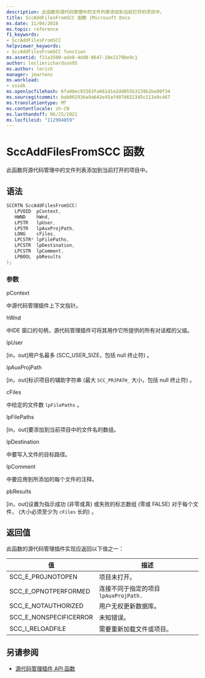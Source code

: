 ```yaml
---
description: 此函数将源代码管理中的文件列表添加到当前打开的项目中。
title: SccAddFilesFromSCC 函数 |Microsoft Docs
ms.date: 11/04/2016
ms.topic: reference
f1_keywords:
- SccAddFilesFromSCC
helpviewer_keywords:
- SccAddFilesFromSCC function
ms.assetid: f21a3500-ade8-4dd8-8647-10e2179be9c1
author: leslierichardson95
ms.author: lerich
manager: jmartens
ms.workload:
- vssdk
ms.openlocfilehash: 6fa08ec93383fa661d1e2dd055b3139b2ba90f34
ms.sourcegitcommit: bab002936a9a642e45af407d652345c113a9c467
ms.translationtype: MT
ms.contentlocale: zh-CN
ms.lasthandoff: 06/25/2021
ms.locfileid: "112904859"
---
```

# <a name="sccaddfilesfromscc-function"></a>SccAddFilesFromSCC 函数
此函数将源代码管理中的文件列表添加到当前打开的项目中。

## <a name="syntax"></a>语法

```cpp
SCCRTN SccAddFilesFromSCC(
   LPVOID  pContext,
   HWND    hWnd,
   LPSTR   lpUser,
   LPSTR   lpAuxProjPath,
   LONG    cFiles,
   LPCSTR* lpFilePaths,
   LPCSTR  lpDestination,
   LPCSTR  lpComment,
   LPBOOL  pbResults
);
```

### <a name="parameters"></a>参数
 pContext

中源代码管理插件上下文指针。

 hWnd

中IDE 窗口的句柄，源代码管理插件可将其用作它所提供的所有对话框的父级。

 lpUser

[in，out]用户名最多 (SCC_USER_SIZE，包括 null 终止符) 。

 lpAuxProjPath

[in，out]标识项目的辅助字符串 (最大 `SCC_PRJPATH_` 大小，包括 null 终止符) 。

 cFiles

中给定的文件数 `lpFilePaths` 。

 lpFilePaths

[in，out]要添加到当前项目中的文件名的数组。

 lpDestination

中要写入文件的目标路径。

 lpComment

中要应用到所添加的每个文件的注释。

 pbResults

[in，out]设置为指示成功 (非零或真) 或失败的标志数组 (零或 FALSE) 对于每个文件， (大小必须至少为 `cFiles` 长的) 。

## <a name="return-value"></a>返回值
 此函数的源代码管理插件实现应返回以下值之一：

|值|描述|
|-----------|-----------------|
|SCC_E_PROJNOTOPEN|项目未打开。|
|SCC_E_OPNOTPERFORMED|连接不同于指定的项目 `lpAuxProjPath.`|
|SCC_E_NOTAUTHORIZED|用户无权更新数据库。|
|SCC_E_NONSPECIFICERROR|未知错误。|
|SCC_I_RELOADFILE|需要重新加载文件或项目。|

## <a name="see-also"></a>另请参阅
- [源代码管理插件 API 函数](../extensibility/source-control-plug-in-api-functions.md)
